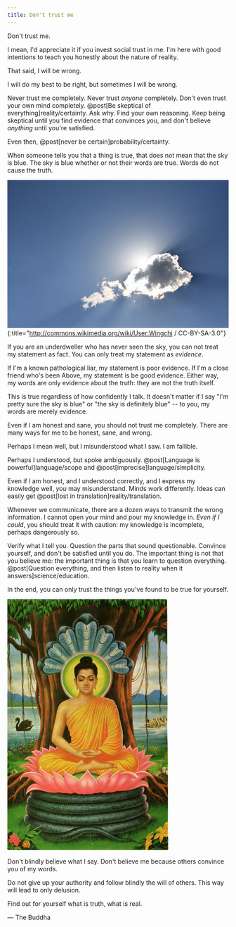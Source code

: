 ```yaml
---
title: Don't trust me
---
```

Don't trust me.

I mean, I'd appreciate it if you invest social trust in me. I'm here with good intentions to teach you honestly about the nature of reality.

That said, I will be wrong.

I will do my best to be right, but sometimes I will be wrong.

Never trust me completely. Never trust *anyone* completely. Don't even trust your own mind completely. @post[Be skeptical of everything]reality/certainty. Ask why. Find your own reasoning. Keep being skeptical until you find evidence that convinces you, and don't believe *anything* until you're <span class="info" markdown="inline">satisfied</span>.

<aside class="info" markdown="block">
Even then, @post[never be certain]probability/certainty.
</aside>

When someone tells you that a thing is true, that does not mean that the sky is blue. The sky is blue whether or not their words are true. Words do not cause the truth.

![Sky](/images/sky.JPG){:title="http://commons.wikimedia.org/wiki/User:Wingchi / CC-BY-SA-3.0"}

If you are an underdweller who has never seen the sky, you can not treat my statement as fact. You can only treat my statement as *evidence*.

If I'm a known pathological liar, my statement is poor evidence. If I'm a close friend who's been Above, my statement is be good evidence. Either way, my words are only evidence about the truth: they are not the truth itself.

This is true regardless of how confidently I talk. It doesn't matter if I say "I'm pretty sure the sky is blue" or "the sky is definitely blue" -- to you, my words are merely evidence.

Even if I am honest and sane, you should not trust me completely. There are many ways for me to be honest, sane, and wrong.

Perhaps I mean well, but I misunderstood what I saw. I am fallible.

Perhaps I understood, but spoke ambiguously. @post[Language is powerful]language/scope and @post[imprecise]language/simplicity.

Even if I am honest, and I understood correctly, and I express my knowledge well, *you* may misunderstand. Minds work differently. Ideas can easily get @post[lost in translation]reality/translation.

Whenever we communicate, there are a dozen ways to transmit the wrong information. I cannot open your mind and pour my knowledge in. *Even if I could*, you should treat it with caution: my knowledge is incomplete, perhaps dangerously so.

Verify what I tell you. Question the parts that sound questionable. Convince yourself, and don't be satisfied until you do. The important thing is not that you believe me: the important thing is that you learn to question everything. @post[Question everything, and then listen to reality when it answers]science/education.

In the end, you can only trust the things you've found to be true for yourself.

![Buddha](/images/buddha.jpg)

<aside class="info" markdown="block">
<p>Don't blindly believe what I say. Don't believe me because others convince you of my words.</p>
<p>Do not give up your authority and follow blindly the will of others. This way will lead to only delusion.</p>
<p>Find out for yourself what is truth, what is real.</p>
— The Buddha
</aside>
